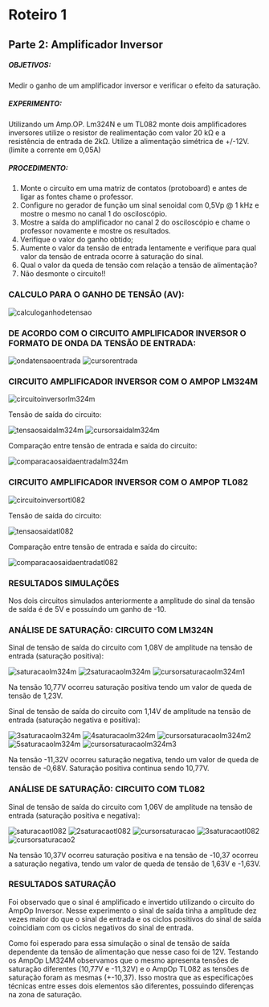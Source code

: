 # Roteiro 1

## Parte 2: Amplificador Inversor

##### OBJETIVOS:

Medir o ganho de um amplificador inversor e verificar o efeito da saturação.

##### EXPERIMENTO:

Utilizando um Amp.OP. Lm324N e um TL082 monte dois amplificadores inversores utilize o resistor de realimentação com valor 20 kΩ e a resistência de entrada de 2kΩ. Utilize a alimentação simétrica de +/-12V. (limite a corrente em 0,05A)

##### PROCEDIMENTO:

1. Monte o circuito em uma matriz de contatos (protoboard) e antes de ligar as fontes chame o professor.
2. Configure no gerador de função um sinal senoidal com 0,5Vp @ 1 kHz e mostre o mesmo no canal 1 do osciloscópio.
3. Mostre a saída do amplificador no canal 2 do osciloscópio e chame o professor novamente e mostre os resultados.
4. Verifique o valor do ganho obtido;
5. Aumente o valor da tensão de entrada lentamente e verifique para qual valor da tensão de entrada ocorre à saturação do sinal.
6. Qual o valor da queda de tensão com relação a tensão de alimentação?
7. Não desmonte o circuito!!

### CALCULO PARA O GANHO DE TENSÃO (AV):

![calculoganhodetensao](https://github.com/gabryelpaese/eletronica1/blob/master/resources/imagens/relatorio1/parte2/calculoganhodetensao.jpeg)

### DE ACORDO COM O CIRCUITO AMPLIFICADOR INVERSOR O FORMATO DE ONDA DA TENSÃO DE ENTRADA:

![ondatensaoentrada](https://github.com/gabryelpaese/eletronica1/blob/master/resources/imagens/relatorio1/parte2/ondatensaoentrada.png)
![cursorentrada](https://github.com/gabryelpaese/eletronica1/blob/master/resources/imagens/relatorio1/parte2/cursorentrada.png)

### CIRCUITO AMPLIFICADOR INVERSOR COM O AMPOP LM324M

![circuitoinversorlm324m](https://github.com/gabryelpaese/eletronica1/blob/master/resources/imagens/relatorio1/parte2/circuitoinversorlm324m.png)

Tensão de saída do circuito:

![tensaosaidalm324m](https://github.com/gabryelpaese/eletronica1/blob/master/resources/imagens/relatorio1/parte2/tensaosaidalm324m.png)
![cursorsaidalm324m](https://github.com/gabryelpaese/eletronica1/blob/master/resources/imagens/relatorio1/parte2/cursorsaidalm324m.png)

Comparação entre tensão de entrada e saída do circuito:

![comparacaosaidaentradalm324m](https://github.com/gabryelpaese/eletronica1/blob/master/resources/imagens/relatorio1/parte2/comparacaosaidaentradalm324m.png)

### CIRCUITO AMPLIFICADOR INVERSOR COM O AMPOP TL082

![circuitoinversortl082](https://github.com/gabryelpaese/eletronica1/blob/master/resources/imagens/relatorio1/parte2/circuitoinversortl082.png)

Tensão de saída do circuito:

![tensaosaidatl082](https://github.com/gabryelpaese/eletronica1/blob/master/resources/imagens/relatorio1/parte2/tensaosaidatl082.png)

Comparação entre tensão de entrada e saída do circuito:

![comparacaosaidaentradatl082](https://github.com/gabryelpaese/eletronica1/blob/master/resources/imagens/relatorio1/parte2/comparacaosaidaentradatl082.png)

### RESULTADOS SIMULAÇÕES

Nos dois circuitos simulados anteriormente a amplitude do sinal da tensão de saída é de 5V e possuindo um ganho de -10.

### ANÁLISE DE SATURAÇÃO: CIRCUITO COM LM324N

Sinal de tensão de saída do circuito com 1,08V de amplitude na tensão de entrada (saturação positiva):

![saturacaolm324m](https://github.com/gabryelpaese/eletronica1/blob/master/resources/imagens/relatorio1/parte2/saturacaolm324m.png)
![2saturacaolm324m](https://github.com/gabryelpaese/eletronica1/blob/master/resources/imagens/relatorio1/parte2/2saturacaolm324m.png)
![cursorsaturacaolm324m1](https://github.com/gabryelpaese/eletronica1/blob/master/resources/imagens/relatorio1/parte2/cursorsaturacaolm324m1-2.png)

Na tensão 10,77V ocorreu saturação positiva tendo um valor de queda de tensão de 1,23V.


Sinal de tensão de saída do circuito com 1,14V de amplitude na tensão de entrada (saturação negativa e positiva):

![3saturacaolm324m](https://github.com/gabryelpaese/eletronica1/blob/master/resources/imagens/relatorio1/parte2/3saturacaolm324m.png)
![4saturacaolm324m](https://github.com/gabryelpaese/eletronica1/blob/master/resources/imagens/relatorio1/parte2/4saturacaolm324m.png)
![cursorsaturacaolm324m2](https://github.com/gabryelpaese/eletronica1/blob/master/resources/imagens/relatorio1/parte2/cursorsaturacaolm324m1-2.png)
![5saturacaolm324m](https://github.com/gabryelpaese/eletronica1/blob/master/resources/imagens/relatorio1/parte2/5saturacaolm324m.png)
![cursorsaturacaolm324m3](https://github.com/gabryelpaese/eletronica1/blob/master/resources/imagens/relatorio1/parte2/cursorsaturacaolm324m3.png)

Na tensão -11,32V ocorreu saturação negativa, tendo um valor de queda de tensão de -0,68V. Saturação positiva continua sendo 10,77V.

### ANÁLISE DE SATURAÇÃO: CIRCUITO COM TL082

Sinal de tensão de saída do circuito com 1,06V de amplitude na tensão de entrada (saturação positiva e negativa):

![saturacaotl082](https://github.com/gabryelpaese/eletronica1/blob/master/resources/imagens/relatorio1/parte2/saturacaotl082.png)
![2saturacaotl082](https://github.com/gabryelpaese/eletronica1/blob/master/resources/imagens/relatorio1/parte2/2saturacaotl082.png)
![cursorsaturacao](https://github.com/gabryelpaese/eletronica1/blob/master/resources/imagens/relatorio1/parte2/cursorsaturacaotl082.png)
![3saturacaotl082](https://github.com/gabryelpaese/eletronica1/blob/master/resources/imagens/relatorio1/parte2/3saturacaotl082.png)
![cursorsaturacao2](https://github.com/gabryelpaese/eletronica1/blob/master/resources/imagens/relatorio1/parte2/cursorsaturacaotl082-2.png)

Na tensão 10,37V ocorreu saturação positiva e na tensão de -10,37 ocorreu a saturação negativa, tendo um valor de queda de tensão de 1,63V e -1,63V.

### RESULTADOS SATURAÇÃO

Foi observado que o sinal é amplificado e invertido utilizando o circuito do AmpOp Inversor. Nesse experimento o sinal de saída tinha a amplitude dez vezes maior do que o sinal de entrada e os ciclos positivos do sinal de saída coincidiam com os ciclos negativos do sinal de entrada.

Como foi esperado para essa simulação o sinal de tensão de saída dependente da tensão de alimentação que nesse caso foi de 12V. Testando os AmpOp LM324M observamos que o mesmo apresenta tensões de saturação diferentes (10,77V e -11,32V) e o AmpOp TL082 as tensões de saturação foram as mesmas (+-10,37). Isso mostra que as especificações técnicas entre esses dois elementos são diferentes, possuindo diferenças na zona de saturação.

